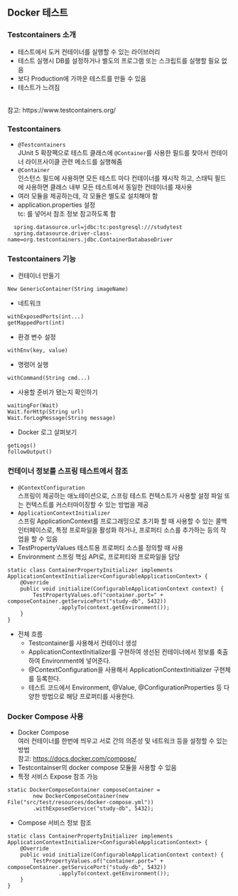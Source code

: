 ## Docker 테스트

### Testcontainers 소개
- 테스트에서 도커 컨테이너를 실행할 수 있는 라이브러리
- 테스트 실행시 DB를 설정하거나 별도의 프로그램 또는 스크립트를 실행할 필요 없음
- 보다 Production에 가까운 테스트를 만들 수 있음
- 테스트가 느려짐
<br>
참고: https://www.testcontainers.org/

### Testcontainers
- `@Testcontainers` <br>
JUnit 5 확장팩으로 테스트 클래스에 `@Container`를 사용한 필드를 찾아서 컨테이너 라이프사이클 관련 메소드를 실행해줌
- `@Container` <br>
인스턴스 필드에 사용하면 모든 테스트 마다 컨테이너를 재시작 하고, 스태틱 필드에 사용하면 클래스 내부 모든 테스트에서 동일한 컨테이너를 재사용
- 여러 모듈을 제공하는데, 각 모듈은 별도로 설치해야 함
- application.properties 설정 <br>
tc: 를 넣어서 참조 정보 참고하도록 함
```
  spring.datasource.url=jdbc:tc:postgresql:///studytest
  spring.datasource.driver-class-name=org.testcontainers.jdbc.ContainerDatabaseDriver
```

### Testcontainers 기능
- 컨테이너 만들기
```
New GenericContainer(String imageName)
```

- 네트워크
```
withExposedPorts(int...)
getMappedPort(int)
```

- 환경 변수 설정
```
withEnv(key, value)
```

- 명령어 실행
```
withCommand(String cmd...)
```

- 사용할 준비가 됐는지 확인하기
```
waitingFor(Wait)
Wait.forHttp(String url)
Wait.forLogMessage(String message)
```

- Docker 로그 살펴보기
```
getLogs()
followOutput()
```

### 컨테이너 정보를 스프링 테스트에서 참조
- `@ContextConfiguration` <br>
스프링이 제공하는 애노테이션으로, 스프링 테스트 컨텍스트가 사용할 설정 파일 또는 컨텍스트를 커스터마이징할 수 있는 방법을 제공
- `ApplicationContextInitializer` <br>
스프링 ApplicationContext를 프로그래밍으로 초기화 할 때 사용할 수 있는 콜백 인터페이스로, 특정 프로파일을 활성화 하거나, 프로퍼티 소스를 추가하는 등의 작업을 할 수 있음
- TestPropertyValues
테스트용 프로퍼티 소스를 정의할 때 사용
- Environment
스프링 핵심 API로, 프로퍼티와 프로파일을 담당
```
static class ContainerPropertyInitializer implements ApplicationContextInitializer<ConfigurableApplicationContext> {
    @Override
    public void initialize(ConfigurableApplicationContext context) {
        TestPropertyValues.of("container.port=" + composeContainer.getServicePort("study-db", 5432))
                .applyTo(context.getEnvironment());
    }
}
```

- 전체 흐름
  - Testcontainer를 사용해서 컨테이너 생성
  - ApplicationContextInitializer를 구현하여 생선된 컨테이너에서 정보를 축출하여 Environment에 넣어준다.
  - @ContextConfiguration을 사용해서 ApplicationContextInitializer 구현체를 등록한다.
  - 테스트 코드에서 Environment, @Value, @ConfigurationProperties 등 다양한 방법으로 해당 프로퍼티를 사용한다.

### Docker Compose 사용
- Docker Compose <br>
여러 컨테이너를 한번에 띄우고 서로 간의 의존성 및 네트워크 등을 설정할 수 있는 방법 <br>
참고: https://docs.docker.com/compose/
- Testcontainser의 docker compose 모듈을 사용할 수 있음
- 특정 서비스 Expose 참조 가능
```
static DockerComposeContainer composeContainer =
        new DockerComposeContainer(new File("src/test/resources/docker-compose.yml"))
        .withExposedService("study-db", 5432);
```
- Compose 서비스 정보 참조
```
static class ContainerPropertyInitializer implements ApplicationContextInitializer<ConfigurableApplicationContext> {
    @Override
    public void initialize(ConfigurableApplicationContext context) {
        TestPropertyValues.of("container.port=" + composeContainer.getServicePort("study-db", 5432))
                .applyTo(context.getEnvironment());
    }
}
```